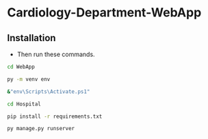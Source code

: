 # Cardiology-Department-WebApp

## Installation

- Then run these commands.
```bash
cd WebApp
```
```bash
py -m venv env
```
```bash
&"env\Scripts\Activate.ps1"
```
```bash
cd Hospital
```
```bash
pip install -r requirements.txt
```
```bash
py manage.py runserver
```
